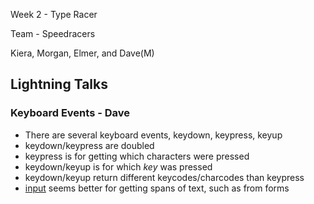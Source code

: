 Week 2 - Type Racer

Team - Speedracers

Kiera, Morgan, Elmer, and Dave(M)

## Lightning Talks

### Keyboard Events - Dave
* There are several keyboard events, keydown, keypress, keyup
* keydown/keypress are doubled
* keypress is for getting which characters were pressed
* keydown/keyup is for which *key* was pressed
* keydown/keyup return different keycodes/charcodes than keypress
* [input](https://developer.mozilla.org/en-US/docs/Web/Reference/Events/input)
  seems better for getting spans of text, such as from forms
